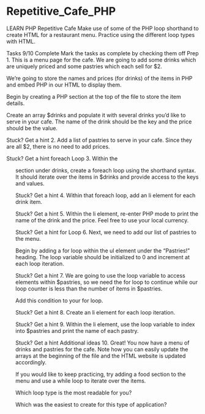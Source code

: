 # Repetitive_Cafe_PHP
LEARN PHP
Repetitive Cafe
Make use of some of the PHP loop shorthand to create HTML for a restaurant menu. Practice using the different loop types with HTML.

Tasks
9/10 Complete
Mark the tasks as complete by checking them off
Prep
1.
This is a menu page for the cafe. We are going to add some drinks which are uniquely priced and some pastries which each sell for $2.

We’re going to store the names and prices (for drinks) of the items in PHP and embed PHP in our HTML to display them.

Begin by creating a PHP section at the top of the file to store the item details.

Create an array $drinks and populate it with several drinks you’d like to serve in your cafe. The name of the drink should be the key and the price should be the value.


Stuck? Get a hint
2.
Add a list of pastries to serve in your cafe. Since they are all $2, there is no need to add prices.


Stuck? Get a hint
foreach Loop
3.
Within the <ul> section under drinks, create a foreach loop using the shorthand syntax. It should iterate over the items in $drinks and provide access to the keys and values.


Stuck? Get a hint
4.
Within that foreach loop, add an li element for each drink item.


Stuck? Get a hint
5.
Within the li element, re-enter PHP mode to print the name of the drink and the price. Feel free to use your local currency.


Stuck? Get a hint
for Loop
6.
Next, we need to add our list of pastries to the menu.

Begin by adding a for loop within the ul element under the “Pastries!” heading. The loop variable should be initialized to 0 and increment at each loop iteration.


Stuck? Get a hint
7.
We are going to use the loop variable to access elements within $pastries, so we need the for loop to continue while our loop counter is less than the number of items in $pastries.

Add this condition to your for loop.


Stuck? Get a hint
8.
Create an li element for each loop iteration.


Stuck? Get a hint
9.
Within the li element, use the loop variable to index into $pastries and print the name of each pastry.


Stuck? Get a hint
Additional ideas
10.
Great! You now have a menu of drinks and pastries for the cafe. Note how you can easily update the arrays at the beginning of the file and the HTML website is updated accordingly.

If you would like to keep practicing, try adding a food section to the menu and use a while loop to iterate over the items.

Which loop type is the most readable for you?

Which was the easiest to create for this type of application?
